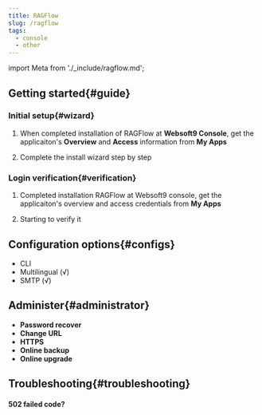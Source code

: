 ```yaml
---
title: RAGFlow
slug: /ragflow
tags:
  - console
  - other
---
```


import Meta from './_include/ragflow.md';

<Meta name="meta" />

## Getting started{#guide}

### Initial setup{#wizard}

1. When completed installation of RAGFlow at **Websoft9 Console**, get the applicaiton's **Overview** and **Access** information from **My Apps**  

2. Complete the install wizard step by step

### Login verification{#verification}

1. Completed installation RAGFlow at Websoft9 console, get the applicaiton's overview and access credentials from **My Apps**  

2. Starting to verify it

## Configuration options{#configs}

- CLI
- Multilingual (√)
- SMTP (√)

## Administer{#administrator}

- **Password recover**
- **Change URL**
- **HTTPS**
- **Online backup**
- **Online upgrade**

## Troubleshooting{#troubleshooting}

#### 502 failed code?